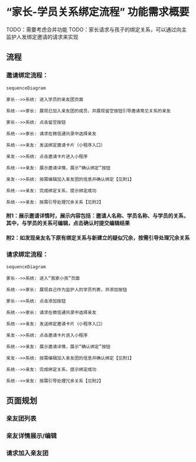 # “家长-学员关系绑定流程” 功能需求概要

TODO：需要考虑合并功能
TODO：家长请求与孩子的绑定关系，可以通过向主监护人发绑定邀请的请求来实现

## 流程

### 邀请绑定流程：

```mermaid
sequenceDiagram

家长-->>系统: 进入学员的亲友团页面

系统-->>家长: 展现已加入亲友团的成员，并展现留空按钮引导邀请常见关系的亲友

家长-->>系统: 点击留空按钮

系统-->>家长: 请求在微信通讯录中选择亲友

系统-->>亲友: 发送绑定邀请卡片（小程序入口）

亲友-->>系统: 点击邀请卡片进入小程序

系统-->>亲友: 展示邀请详情，展示“确认绑定”按钮

亲友-->>系统: 按需编辑加入亲友团的信息并确认绑定【见附1】

系统-->>亲友: 完成绑定关系，提示绑定成功

系统-->>亲友: 按需引导处理冗余关系【见附2】

```

#### 附1：展示邀请详情时，展示内容包括：邀请人名称、学员名称、与学员的关系，其中，与学员的关系可编辑，点击确认时提交编辑结果

#### 附2：如发现亲友名下原有绑定关系与新建立的疑似冗余，按需引导处理冗余关系

### 请求绑定流程：

```mermaid
sequenceDiagram

家长-->>系统: 进入“我家小孩”页面

系统-->>家长: 展现自己作为监护人的学员列表，并添加按钮

家长-->>系统: 点击添加按钮

系统-->>家长: 请求在微信通讯录中选择亲友

系统-->>亲友: 发送绑定邀请卡片（小程序入口）

亲友-->>系统: 点击邀请卡片进入小程序

系统-->>亲友: 展示邀请详情，展示“确认绑定”按钮

亲友-->>系统: 按需编辑加入亲友团的信息并确认绑定【见附1】

系统-->>亲友: 完成绑定关系，提示绑定成功

系统-->>亲友: 按需引导处理冗余关系【见附2】

```

## 页面规划

### 亲友团列表

### 亲友详情展示/编辑

### 请求加入亲友团
<!--stackedit_data:
eyJoaXN0b3J5IjpbLTE0Mjc0NTExMTIsLTEzODE4MDAyNywtMT
U4MTI1NDUwMywxODU4OTgzMjgxLC0xOTE2ODA0NDUzLDE3NTc3
MTg3OTcsMTEwMDc2MDc2NSwtMjAyMTc2OTg0MCwxMDg3NTg0MD
c0LDcyNDMyMjcsNTM4MDIzODkyLC05NjcwNzczNzIsMTM4NTE3
NDA2MywtMTA3NDk5NDM4OSwxMzg1MTc0MDYzXX0=
-->